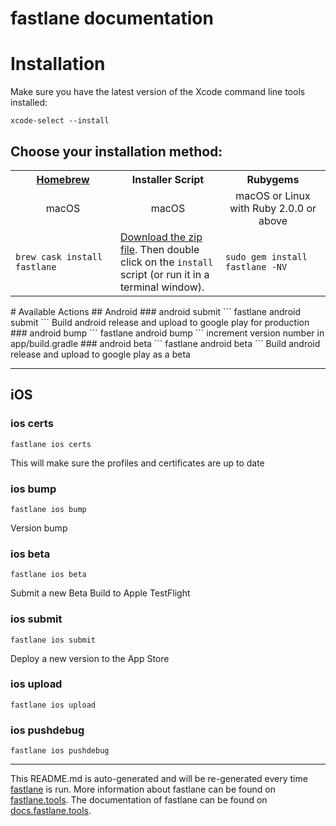 fastlane documentation
================
# Installation

Make sure you have the latest version of the Xcode command line tools installed:

```
xcode-select --install
```

## Choose your installation method:

<table width="100%" >
<tr>
<th width="33%"><a href="http://brew.sh">Homebrew</a></td>
<th width="33%">Installer Script</td>
<th width="33%">Rubygems</td>
</tr>
<tr>
<td width="33%" align="center">macOS</td>
<td width="33%" align="center">macOS</td>
<td width="33%" align="center">macOS or Linux with Ruby 2.0.0 or above</td>
</tr>
<tr>
<td width="33%"><code>brew cask install fastlane</code></td>
<td width="33%"><a href="https://download.fastlane.tools/fastlane.zip">Download the zip file</a>. Then double click on the <code>install</code> script (or run it in a terminal window).</td>
<td width="33%"><code>sudo gem install fastlane -NV</code></td>
</tr>
</table>
# Available Actions
## Android
### android submit
```
fastlane android submit
```
Build android release and upload to google play for production
### android bump
```
fastlane android bump
```
increment version number in app/build.gradle
### android beta
```
fastlane android beta
```
Build android release and upload to google play as a beta

----

## iOS
### ios certs
```
fastlane ios certs
```
This will make sure the profiles and certificates are up to date
### ios bump
```
fastlane ios bump
```
Version bump
### ios beta
```
fastlane ios beta
```
Submit a new Beta Build to Apple TestFlight
### ios submit
```
fastlane ios submit
```
Deploy a new version to the App Store
### ios upload
```
fastlane ios upload
```

### ios pushdebug
```
fastlane ios pushdebug
```


----

This README.md is auto-generated and will be re-generated every time [fastlane](https://fastlane.tools) is run.
More information about fastlane can be found on [fastlane.tools](https://fastlane.tools).
The documentation of fastlane can be found on [docs.fastlane.tools](https://docs.fastlane.tools).
